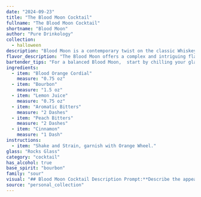 ```yaml
---
date: "2024-09-23"
title: "The Blood Moon Cocktail"
fullname: "The Blood Moon Cocktail"
shortname: "Blood Moon"
author: "Pure Drinkology"
collection:
  - halloween
description: "Blood Moon is a contemporary twist on the classic Whiskey Sour family.  While its origins are modern, it draws inspiration from the sour's citrus-forward profile, employing blood orange cordial and lemon juice, while adding a touch of complexity with bourbon, aromatic bitters, and peach bitters. "
flavor_description: "The Blood Moon offers a complex and intriguing flavor profile.  The Blood Orange Cordial provides a sweet, tart base with a hint of citrus. Bourbon adds warmth and spice, while lemon juice balances the sweetness. Aromatic and Peach Bitters lend a subtle complexity with notes of orange peel and stone fruit. A touch of cinnamon adds warmth and depth, creating a harmoniously balanced cocktail with a memorable finish. "
bartender_tips: "For a balanced Blood Moon,  start by chilling your glass. Use a high-quality bourbon and a good blood orange cordial.  Shake hard with ice to ensure proper dilution.  The aromatic bitters add complexity, but use sparingly.  A touch of cinnamon garnish adds warmth.  Adjust the lemon juice to taste for your preferred level of tartness. "
ingredients:
  - item: "Blood Orange Cordial"
    measure: "0.75 oz"
  - item: "Bourbon"
    measure: "1.5 oz"
  - item: "Lemon Juice"
    measure: "0.75 oz"
  - item: "Aromatic Bitters"
    measure: "2 Dashes"
  - item: "Peach Bitters"
    measure: "2 Dashes"
  - item: "Cinnamon"
    measure: "1 Dash"
instructions:
  - item: "Shake and Strain, garnish with Orange Wheel."
glass: "Rocks Glass"
category: "cocktail"
has_alcohol: true
base_spirit: "bourbon"
family: "sour"
visual: "## Blood Moon Cocktail Description Prompt:**Describe the appearance of the Blood Moon cocktail, a vibrant and complex drink. It is crafted with Blood Orange Cordial, Bourbon, Lemon Juice, Aromatic Bitters, Peach Bitters, and Cinnamon. Focus on the color, clarity, and any visual details like layering or garnishes.****Consider these aspects:*** **Color:** Is the drink a deep, rich red, or a more vibrant orange? Does the color change subtly with the addition of ice?* **Clarity:** Is the cocktail clear, or does it have a cloudy or slightly opaque appearance due to the ingredients?* **Layering:** Does the cocktail exhibit any distinct layers, with the blood orange cordial sinking to the bottom or the bourbon floating on top?* **Garnish:** What, if any, garnish is used to enhance the visual appeal of the cocktail? Is it a simple citrus twist, or something more elaborate like a cinnamon stick or a blood orange slice?**Example response:**The Blood Moon is a captivating cocktail, its vibrant orange hue resembling a full moon bathed in the warm glow of sunset. The drink exhibits a slight haze, the result of the subtle cloudiness from the blood orange cordial and the delicate layers of the complex ingredients. A thin sliver of blood orange peel, adorned with a tiny sprig of cinnamon, graces the rim of the glass, further enhancing the visual allure of this enticing concoction. "
source: "personal_collection"
---
```


